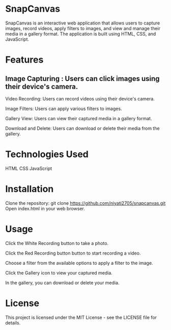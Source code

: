 # SnapCanvas
SnapCanvas is an interactive web application that allows users to capture images, record videos, apply filters to images, and view and manage their media in a gallery format. The application is built using HTML, CSS, and JavaScript. 

# Features
## Image Capturing : Users can click images using their device's camera.

Video Recording: Users can record videos using their device's camera.

Image Filters: Users can apply various filters to images.

Gallery View: Users can view their captured media in a gallery format.

Download and Delete: Users can download or delete their media from the gallery.

# Technologies Used
HTML
CSS
JavaScript

# Installation
Clone the repository: git clone https://github.com/niyati2705/snapcanvas.git
Open index.html in your web browser.

# Usage
Click the White Recording button to take a photo.

Click the Red Recording button button to start recording a video.

Choose a filter from the available options to apply a filter to the image.

Click the Gallery icon to view your captured media.

In the gallery, you can download or delete your media.

# License
This project is licensed under the MIT License - see the LICENSE file for details.
